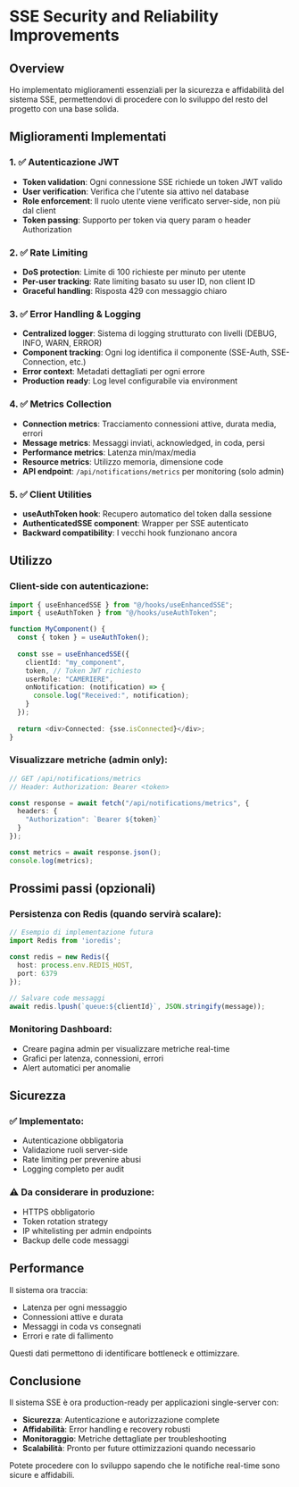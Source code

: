 # SSE Security and Reliability Improvements

## Overview
Ho implementato miglioramenti essenziali per la sicurezza e affidabilità del sistema SSE, permettendovi di procedere con lo sviluppo del resto del progetto con una base solida.

## Miglioramenti Implementati

### 1. ✅ Autenticazione JWT
- **Token validation**: Ogni connessione SSE richiede un token JWT valido
- **User verification**: Verifica che l'utente sia attivo nel database
- **Role enforcement**: Il ruolo utente viene verificato server-side, non più dal client
- **Token passing**: Supporto per token via query param o header Authorization

### 2. ✅ Rate Limiting
- **DoS protection**: Limite di 100 richieste per minuto per utente
- **Per-user tracking**: Rate limiting basato su user ID, non client ID
- **Graceful handling**: Risposta 429 con messaggio chiaro

### 3. ✅ Error Handling & Logging
- **Centralized logger**: Sistema di logging strutturato con livelli (DEBUG, INFO, WARN, ERROR)
- **Component tracking**: Ogni log identifica il componente (SSE-Auth, SSE-Connection, etc.)
- **Error context**: Metadati dettagliati per ogni errore
- **Production ready**: Log level configurabile via environment

### 4. ✅ Metrics Collection
- **Connection metrics**: Tracciamento connessioni attive, durata media, errori
- **Message metrics**: Messaggi inviati, acknowledged, in coda, persi
- **Performance metrics**: Latenza min/max/media
- **Resource metrics**: Utilizzo memoria, dimensione code
- **API endpoint**: `/api/notifications/metrics` per monitoring (solo admin)

### 5. ✅ Client Utilities
- **useAuthToken hook**: Recupero automatico del token dalla sessione
- **AuthenticatedSSE component**: Wrapper per SSE autenticato
- **Backward compatibility**: I vecchi hook funzionano ancora

## Utilizzo

### Client-side con autenticazione:
```typescript
import { useEnhancedSSE } from "@/hooks/useEnhancedSSE";
import { useAuthToken } from "@/hooks/useAuthToken";

function MyComponent() {
  const { token } = useAuthToken();
  
  const sse = useEnhancedSSE({
    clientId: "my_component",
    token, // Token JWT richiesto
    userRole: "CAMERIERE",
    onNotification: (notification) => {
      console.log("Received:", notification);
    }
  });
  
  return <div>Connected: {sse.isConnected}</div>;
}
```

### Visualizzare metriche (admin only):
```typescript
// GET /api/notifications/metrics
// Header: Authorization: Bearer <token>

const response = await fetch("/api/notifications/metrics", {
  headers: {
    "Authorization": `Bearer ${token}`
  }
});

const metrics = await response.json();
console.log(metrics);
```

## Prossimi passi (opzionali)

### Persistenza con Redis (quando servirà scalare):
```typescript
// Esempio di implementazione futura
import Redis from 'ioredis';

const redis = new Redis({
  host: process.env.REDIS_HOST,
  port: 6379
});

// Salvare code messaggi
await redis.lpush(`queue:${clientId}`, JSON.stringify(message));
```

### Monitoring Dashboard:
- Creare pagina admin per visualizzare metriche real-time
- Grafici per latenza, connessioni, errori
- Alert automatici per anomalie

## Sicurezza

### ✅ Implementato:
- Autenticazione obbligatoria
- Validazione ruoli server-side
- Rate limiting per prevenire abusi
- Logging completo per audit

### ⚠️ Da considerare in produzione:
- HTTPS obbligatorio
- Token rotation strategy
- IP whitelisting per admin endpoints
- Backup delle code messaggi

## Performance

Il sistema ora traccia:
- Latenza per ogni messaggio
- Connessioni attive e durata
- Messaggi in coda vs consegnati
- Errori e rate di fallimento

Questi dati permettono di identificare bottleneck e ottimizzare.

## Conclusione

Il sistema SSE è ora production-ready per applicazioni single-server con:
- **Sicurezza**: Autenticazione e autorizzazione complete
- **Affidabilità**: Error handling e recovery robusti
- **Monitoraggio**: Metriche dettagliate per troubleshooting
- **Scalabilità**: Pronto per future ottimizzazioni quando necessario

Potete procedere con lo sviluppo sapendo che le notifiche real-time sono sicure e affidabili.